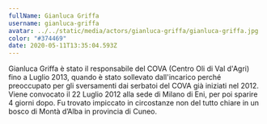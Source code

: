 ```yaml
---
fullName: Gianluca Griffa
username: gianluca-griffa
avatar: ../../static/media/actors/gianluca-griffa/gianluca-griffa.jpg
color: "#374469"
date: 2020-05-11T13:35:04.593Z
---
```


Gianluca Griffa è stato il responsabile del COVA (Centro Oli di Val d'Agri) fino a Luglio 2013, quando è stato sollevato dall'incarico perché preoccupato per gli sversamenti dai serbatoi del COVA già iniziati nel 2012.
Viene convocato il 22 Luglio 2012 alla sede di Milano di Eni, per poi sparire 4 giorni dopo.
Fu trovato impiccato in circostanze non del tutto chiare in un bosco di Montà d’Alba in provincia di Cuneo.